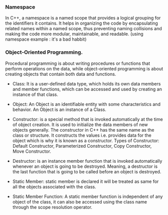 

### Namespace
In C++, a namespace is a named scope that provides a logical grouping for the identifiers it contains. It helps in organizing the code by encapsulating related names within a named scope, thus preventing naming collisions and making the code more modular, maintainable, and readable. (using namespace example : it's a bad habbit)

### Object-Oriented Programming.
Procedural programming is about writing procedures or functions that perform operations on the data, while object-oriented programming is about creating objects that contain both data and functions.

- Class: It is a user-defined data type, which holds its own data members and member functions, which can be accessed and used by creating an instance of that class.
- Object: An Object is an identifiable entity with some characteristics and behavior. An Object is an instance of a Class.

- Constructor: is a special method that is invoked automatically at the time of object creation. It is used to initialize the data members of new objects generally. The constructor in C++ has the same name as the class or structure. It constructs the values i.e. provides data for the object which is why it is known as a constructor.
Types of Constructor: Default Constructor, Parameterized Constructor, Copy Constructor, Move Constructor.

- Destructor: is an instance member function that is invoked automatically whenever an object is going to be destroyed. Meaning, a destructor is the last function that is going to be called before an object is destroyed.

- Static Member: static member is declared it will be treated as same for all the objects associated with the class. 

- Static Member Function: A static member function is independent of any object of the class, it can also be accessed using the class name through the scope resolution operator.